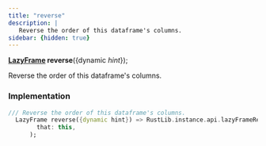 ```yaml
---
title: "reverse"
description: |
   Reverse the order of this dataframe's columns.
sidebar: {hidden: true}
---
```

<span class="dart-code"><strong>[LazyFrame] reverse</strong>({<span class="nobr">dynamic <i>hint</i></span>});</span>

 Reverse the order of this dataframe's columns.
### Implementation
```dart
/// Reverse the order of this dataframe's columns.
  LazyFrame reverse({dynamic hint}) => RustLib.instance.api.lazyFrameReverse(
        that: this,
      );
```

[LazyFrame]: /reference/classes/lazyframe
